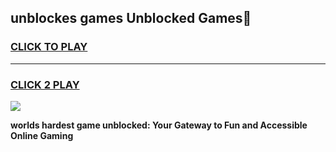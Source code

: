 
## unblockes games Unblocked Games👋
<h3>
<a href="https://premium.freeplayer.one?title=unblockes_games&ref=16F">CLICK TO PLAY</a></h3>
<hr>

<h3>
<a href="https://premium.freeplayer.one?title=unblockes_games&ref=16F">CLICK 2 PLAY</a>
  
</h3>

<a href="https://premium.freeplayer.one?title=unblockes_games&ref=16F/"><img src="https://clearcache.store/games.png"></a>


**worlds hardest game unblocked: Your Gateway to Fun and Accessible Online Gaming**

